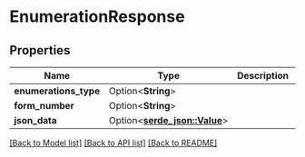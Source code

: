 # EnumerationResponse

## Properties

Name | Type | Description | Notes
------------ | ------------- | ------------- | -------------
**enumerations_type** | Option<**String**> |  | [optional]
**form_number** | Option<**String**> |  | [optional]
**json_data** | Option<[**serde_json::Value**](.md)> |  | [optional]

[[Back to Model list]](../README.md#documentation-for-models) [[Back to API list]](../README.md#documentation-for-api-endpoints) [[Back to README]](../README.md)
